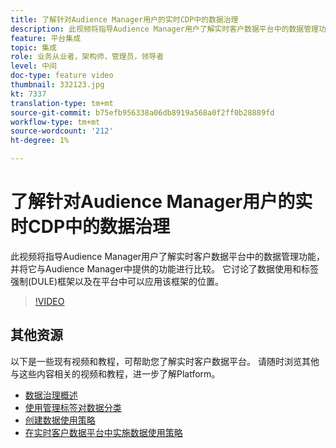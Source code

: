 ```yaml
---
title: 了解针对Audience Manager用户的实时CDP中的数据治理
description: 此视频将指导Audience Manager用户了解实时客户数据平台中的数据管理功能，并将它与Audience Manager中提供的功能进行比较。 它讨论了数据使用和标签强制(DULE)框架以及在平台中可以应用该框架的位置。
feature: 平台集成
topic: 集成
role: 业务从业者，架构师，管理员，领导者
level: 中间
doc-type: feature video
thumbnail: 332123.jpg
kt: 7337
translation-type: tm+mt
source-git-commit: b75efb956338a06db8919a568a0f2ff0b28889fd
workflow-type: tm+mt
source-wordcount: '212'
ht-degree: 1%

---
```



# 了解针对Audience Manager用户的实时CDP中的数据治理

此视频将指导Audience Manager用户了解实时客户数据平台中的数据管理功能，并将它与Audience Manager中提供的功能进行比较。 它讨论了数据使用和标签强制(DULE)框架以及在平台中可以应用该框架的位置。

>[!VIDEO](https://video.tv.adobe.com/v/332123/?quality=12&learn=on)

## 其他资源

以下是一些现有视频和教程，可帮助您了解实时客户数据平台。 请随时浏览其他与这些内容相关的视频和教程，进一步了解Platform。

* [数据治理概述](https://experienceleague.adobe.com/docs/platform-learn/tutorials/data-governance/understanding-data-governance.html?lang=en#data-governance)
* [使用管理标签对数据分类](https://experienceleague.adobe.com/docs/platform-learn/tutorials/data-governance/classify-data-using-governance-labels.html?lang=en#data-governance)
* [创建数据使用策略](https://experienceleague.adobe.com/docs/platform-learn/tutorials/data-governance/create-data-usage-policies.html?lang=en#data-governance)
* [在实时客户数据平台中实施数据使用策略](https://experienceleague.adobe.com/docs/platform-learn/tutorials/data-governance/enforce-data-usage-policies-in-real-time-cdp.html?lang=en#data-governance)
